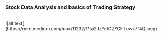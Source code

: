 ### Stock Data Analysis and basics of Trading Strategy

<br>
<a>
  ![alt text](https://miro.medium.com/max/11232/1*ta2JzYetC27CFTxsvk7f4Q.jpeg)
</a>

